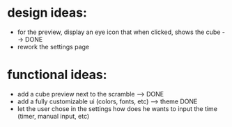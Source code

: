 # design ideas:
- for the preview, display an eye icon that when clicked, shows the cube --> DONE
- rework the settings page

# functional ideas:
- add a cube preview next to the scramble --> DONE
- add a fully customizable ui (colors, fonts, etc) --> theme DONE
- let the user chose in the settings how does he wants to input the time (timer, manual input, etc)